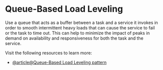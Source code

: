 # Queue-Based Load Leveling

Use a queue that acts as a buffer between a task and a service it invokes in order to smooth intermittent heavy loads that can cause the service to fail or the task to time out. This can help to minimize the impact of peaks in demand on availability and responsiveness for both the task and the service.

Visit the following resources to learn more:

- [@article@Queue-Based Load Leveling pattern](https://learn.microsoft.com/en-us/azure/architecture/patterns/queue-based-load-leveling)